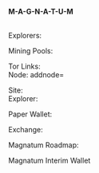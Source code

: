 <b> M-A-G-N-A-T-U-M  </b><br /><br />


Explorers: <br />



Mining Pools:<br pool.magnatum.io />


Tor Links:<br />
Node: addnode=<br />

Site: <br magnatum.io />
Explorer: <br />

Paper Wallet:<br />


Exchange:<br />


Magnatum Roadmap:<br />


Magnatum Interim Wallet


